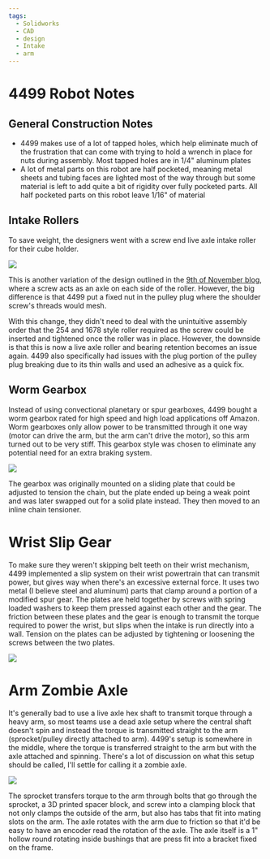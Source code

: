 ```yaml
---
tags:
  - Solidworks
  - CAD
  - design
  - Intake
  - arm
---
```

# 4499 Robot Notes

## General Construction Notes

- 4499 makes use of a lot of tapped holes, which help eliminate much of the frustration that can come with trying to hold a wrench in place for nuts during assembly. Most tapped holes are in 1/4" aluminum plates
- A lot of metal parts on this robot are half pocketed, meaning metal sheets and tubing faces are lighted most of the way through but some material is left to add quite a bit of rigidity over fully pocketed parts. All half pocketed parts on this robot leave 1/16" of material
## Intake Rollers

To save weight, the designers went with a screw end live axle intake roller for their cube holder.

![](https://i.imgur.com/MGrD9lX.png)

This is another variation of the design outlined in the [9th of November blog](https://wiki.wafflesrobotics.com/Blog/2023/11-November/9th-November-2023-(Thursday)#screw-dead-axle), where a screw acts as an axle on each side of the roller. However, the big difference is that 4499 put a fixed nut in the pulley plug where the shoulder screw's threads would mesh.

With this change, they didn't need to deal with the unintuitive assembly order that the 254 and 1678 style roller required as the screw could be inserted and tightened once the roller was in place. However, the downside is that this is now a live axle roller and bearing retention becomes an issue again. 4499 also specifically had issues with the plug portion of the pulley plug breaking due to its thin walls and used an adhesive as a quick fix.

## Worm Gearbox

Instead of using convectional planetary or spur gearboxes, 4499 bought a worm gearbox rated for high speed and high load applications off Amazon. Worm gearboxes only allow power to be transmitted through it one way (motor can drive the arm, but the arm can't drive the motor), so this arm turned out to be very stiff. This gearbox style was chosen to eliminate any potential need for an extra braking system.

![](https://i.imgur.com/I1UuIZn.png)

The gearbox was originally mounted on a sliding plate that could be adjusted to tension the chain, but the plate ended up being a weak point and was later swapped out for a solid plate instead. They then moved to an inline chain tensioner.

# Wrist Slip Gear

To make sure they weren't skipping belt teeth on their wrist mechanism, 4499 implemented a slip system on their wrist powertrain that can transmit power, but gives way when there's an excessive external force. It uses two metal (I believe steel and aluminum) parts that clamp around a portion of a modified spur gear. The plates are held together by screws with spring loaded washers to keep them pressed against each other and the gear. The friction between these plates and the gear is enough to transmit the torque required to power the wrist, but slips when the intake is run directly into a wall. Tension on the plates can be adjusted by tightening or loosening the screws between the two plates.

![](https://i.imgur.com/R0fhTTU.png)

# Arm Zombie Axle

It's generally bad to use a live axle hex shaft to transmit torque through a heavy arm, so most teams use a dead axle setup where the central shaft doesn't spin and instead the torque is transmitted straight to the arm (sprocket/pulley directly attached to arm). 4499's setup is somewhere in the middle, where the torque is transferred straight to the arm but with the axle attached and spinning. There's a lot of discussion on what this setup should be called, I'll settle for calling it a zombie axle.

![](https://i.imgur.com/MMV3Kh7.png)

The sprocket transfers torque to the arm through bolts that go through the sprocket, a 3D printed spacer block, and screw into a clamping block that not only clamps the outside of the arm, but also has tabs that fit into mating slots on the arm. The axle rotates with the arm due to friction so that it'd be easy to have an encoder read the rotation of the axle. The axle itself is a 1" hollow round rotating inside bushings that are press fit into a bracket fixed on the frame.